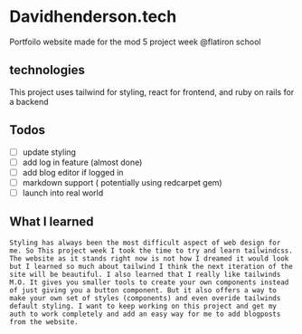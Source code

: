 # Davidhenderson.tech

Portfoilo website made for the mod 5 project week @flatiron school

## technologies

This project uses tailwind for styling, react for frontend, and ruby on rails for a backend

## Todos

- [ ] update styling
- [ ] add log in feature (almost done)
- [ ] add blog editor if logged in 
- [ ] markdown support ( potentially using redcarpet gem)
- [ ] launch into real world
## What I learned

	Styling has always been the most difficult aspect of web design for me. So This project week I took the time to try and learn tailwindcss. The website as it stands right now is not how I dreamed it would look but I learned so much about tailwind I think the next iteration of the site will be beautiful. I also learned that I really like tailwinds M.O. It gives you smaller tools to create your own components instead of just giving you a button component. But it also offers a way to make your own set of styles (components) and even overide tailwinds default styling. I want to keep working on this project and get my auth to work completely and add an easy way for me to add blogposts from the website.
